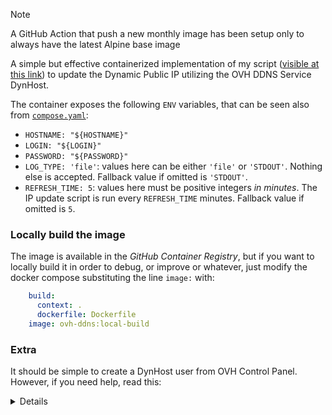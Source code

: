 > [!NOTE]
>
> A GitHub Action that push a new monthly image has been setup only to always have the latest Alpine base image

A simple but effective containerized implementation of my script ([visible at this link](https://gist.github.com/xX-MrN0b0dy-Xx/74d3d769cad9bd7d905ce7ce33c034bb)) to update the Dynamic Public IP utilizing the OVH DDNS Service DynHost.

The container exposes the following `ENV` variables, that can be seen also from [`compose.yaml`](./compose.yaml):
- `HOSTNAME: "${HOSTNAME}"`
- `LOGIN: "${LOGIN}"`
- `PASSWORD: "${PASSWORD}"`
- `LOG_TYPE: 'file'`: values here can be either `'file'` or `'STDOUT'`. Nothing else is accepted. Fallback value if omitted is `'STDOUT'`.
- `REFRESH_TIME: 5`: values here must be positive integers *in minutes*. The IP update script is run every `REFRESH_TIME` minutes. Fallback value if omitted is `5`.

### Locally build the image
The image is available in the *GitHub Container Registry*, but if you want to locally build it in order to debug, or improve or whatever, just modify the docker compose substituting the line `image:` with:
```yaml
    build:
      context: .
      dockerfile: Dockerfile
    image: ovh-ddns:local-build
```

### Extra

It should be simple to create a DynHost user from OVH Control Panel. However, if you need help, read this:

<details>

From OVH dashboard you can create the DynHost user: 
1. Domain names/yourdomain.ovh/DynHost section
2. Manage Access
3. Create a username and the subdomain you wanna redirect the host
4. Then Add a DynHost record with the same subdomain and the current IP of the host

> Remember that for some TLD, redirection to domain.TLD is not possible (ie `.it` doesn't allow this, so if I need to redirect to a domain.it, I'd create `dyn.domain.it` and redirect to it. Then I'll redirect any subdomain to `dyn.domain.it` and I have my Nginx reverse proxy that listen for `dyn.domain.it`)

</details>
